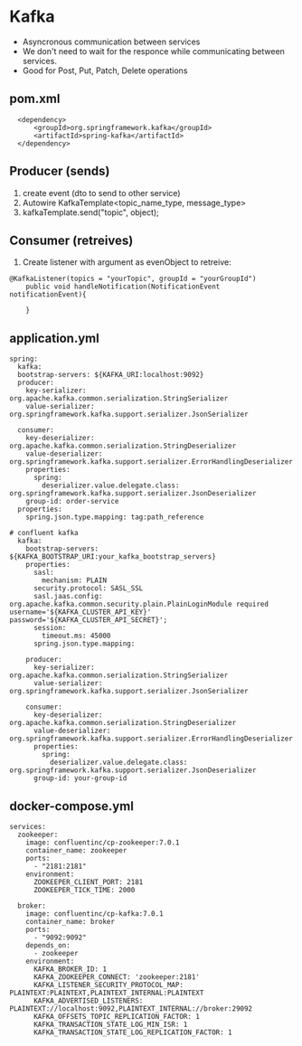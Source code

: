 # Kafka
- Asyncronous communication between services
- We don't need to wait for the responce while communicating between services.
- Good for Post, Put, Patch, Delete operations
## pom.xml
```
  <dependency>
      <groupId>org.springframework.kafka</groupId>
      <artifactId>spring-kafka</artifactId>
  </dependency>
```
## Producer (sends)
1. create event (dto to send to other service)
2. Autowire KafkaTemplate<topic_name_type, message_type>
3. kafkaTemplate.send("topic", object);
## Consumer (retreives)
1. Create listener with argument as evenObject to retreive:
```
@KafkaListener(topics = "yourTopic", groupId = "yourGroupId")
    public void handleNotification(NotificationEvent notificationEvent){
        
    }
```
## application.yml
```
spring:
  kafka:
  bootstrap-servers: ${KAFKA_URI:localhost:9092}
  producer:
    key-serializer: org.apache.kafka.common.serialization.StringSerializer
    value-serializer: org.springframework.kafka.support.serializer.JsonSerializer

  consumer:
    key-deserializer: org.apache.kafka.common.serialization.StringDeserializer
    value-deserializer: org.springframework.kafka.support.serializer.ErrorHandlingDeserializer
    properties:
      spring:
        deserializer.value.delegate.class: org.springframework.kafka.support.serializer.JsonDeserializer
    group-id: order-service
  properties:
    spring.json.type.mapping: tag:path_reference
```
```
# confluent kafka
  kafka:
    bootstrap-servers: ${KAFKA_BOOTSTRAP_URI:your_kafka_bootstrap_servers}
    properties:
      sasl:
        mechanism: PLAIN
      security.protocol: SASL_SSL
      sasl.jaas.config: org.apache.kafka.common.security.plain.PlainLoginModule required username='${KAFKA_CLUSTER_API_KEY}' password='${KAFKA_CLUSTER_API_SECRET}';
      session:
        timeout.ms: 45000
      spring.json.type.mapping:

    producer:
      key-serializer: org.apache.kafka.common.serialization.StringSerializer
      value-serializer: org.springframework.kafka.support.serializer.JsonSerializer

    consumer:
      key-deserializer: org.apache.kafka.common.serialization.StringDeserializer
      value-deserializer: org.springframework.kafka.support.serializer.ErrorHandlingDeserializer
      properties:
        spring:
          deserializer.value.delegate.class: org.springframework.kafka.support.serializer.JsonDeserializer
      group-id: your-group-id
```
## docker-compose.yml
```
services:
  zookeeper:
    image: confluentinc/cp-zookeeper:7.0.1
    container_name: zookeeper
    ports:
      - "2181:2181"
    environment:
      ZOOKEEPER_CLIENT_PORT: 2181
      ZOOKEEPER_TICK_TIME: 2000
      
  broker:
    image: confluentinc/cp-kafka:7.0.1
    container_name: broker
    ports:
      - "9092:9092"
    depends_on:
      - zookeeper
    environment:
      KAFKA_BROKER_ID: 1
      KAFKA_ZOOKEEPER_CONNECT: 'zookeeper:2181'
      KAFKA_LISTENER_SECURITY_PROTOCOL_MAP: PLAINTEXT:PLAINTEXT,PLAINTEXT_INTERNAL:PLAINTEXT
      KAFKA_ADVERTISED_LISTENERS: PLAINTEXT://localhost:9092,PLAINTEXT_INTERNAL://broker:29092
      KAFKA_OFFSETS_TOPIC_REPLICATION_FACTOR: 1
      KAFKA_TRANSACTION_STATE_LOG_MIN_ISR: 1
      KAFKA_TRANSACTION_STATE_LOG_REPLICATION_FACTOR: 1
```